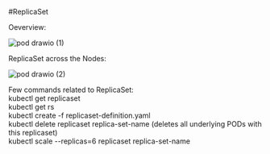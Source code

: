 #ReplicaSet

Oeverview:

![pod drawio (1)](https://github.com/jyotirraval/EKS-Training/assets/31502473/742f1b15-543e-46e5-9f9b-8267990a64fa)

ReplicaSet across the Nodes:

![pod drawio (2)](https://github.com/jyotirraval/EKS-Training/assets/31502473/8113e2ba-1d9e-426c-95d9-0d771d1e993e)


Few commands related to ReplicaSet: <br />
kubectl get replicaset <br />
kubectl get rs <br />
kubectl create -f replicaset-definition.yaml <br />
kubectl delete replicaset replica-set-name (deletes all underlying PODs with this replicaset) <br />
kubectl scale --replicas=6 replicaset replica-set-name <br />
